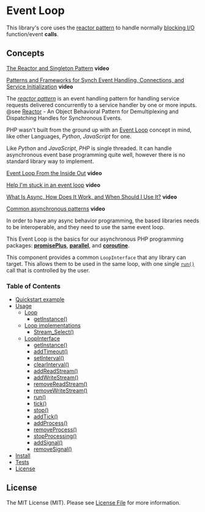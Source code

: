 # Event Loop

This library's core uses the [reactor pattern](https://en.wikipedia.org/wiki/Reactor_pattern) to handle normally [blocking I/O](https://nodejs.org/en/docs/guides/blocking-vs-non-blocking/#blocking) function/event __calls__.

## Concepts

[The Reactor and Singleton Pattern](https://youtu.be/pmtrUcPs4GQ) __video__

[Patterns and Frameworks for Synch Event Handling, Connections, and Service Initialization](https://youtu.be/m-J9FCFOMUE) __video__

The [_reactor pattern_](https://youtu.be/izdvImum8ow) is an event handling pattern for handling service requests delivered concurrently to a service handler by one or more inputs. @see [Reactor](https://github.com/tpn/pdfs/blob/master/Reactor%20-%20An%20Object%20Behavioral%20Pattern%20for%20Demultiplexing%20and%20Dispatching%20Handles%20for%20Synchronous%20Events.pdf) - An Object Behavioral Pattern for Demultiplexing and Dispatching Handles for Synchronous Events.

PHP wasn't built from the ground up with an [Event Loop](https://en.wikipedia.org/wiki/Event_loop) concept in mind, like other Languages, _Python_, _JavaScript_ for one.

Like _Python_ and _JavaScript_, _PHP_ is single threaded. It can handle asynchronous event base programming quite well, however there is no standard library way to implement.

[Event Loop From the Inside Out](https://youtu.be/P9csgxBgaZ8) __video__

[Help I'm stuck in an event loop](https://youtu.be/6MXRNXXgP_0) __video__

[What Is Async, How Does It Work, and When Should I Use It?](https://youtu.be/kdzL3r-yJZY) __video__

[Common asynchronous patterns](https://youtu.be/jq2IFUQRbGo) __video__

In order to have any async behavior programming, the based libraries needs to be interoperable, and they need to use the same event loop.

This Event Loop is the basics for our asynchronous PHP programming packages: __[promisePlus](https://github.com/uppes/promisplus)__, __[parallel](https://github.com/uppes/parallel)__, and __[coroutine](https://github.com/uppes/coroutine)__.

This component provides a common `LoopInterface` that any library can target. This allows them to be used in the same loop, with one single [`run()`](#run) call that is controlled by the user.

### Table of Contents

* [Quickstart example](#quickstart-example)
* [Usage](#usage)
  * [Loop](#Loop)
    * [getInstance()](#getInstance)
  * [Loop implementations](#loop-implementations)
    * [Stream_Select()](Stream_Select)
  * [LoopInterface](#loopinterface)
    * [getInstance()](#getInstance)
    * [addTimeout()](#addTimeout)
    * [setInterval()](#setInterval)
    * [clearInterval()](#clearInterval)
    * [addReadStream()](#addReadStream)
    * [addWriteStream()](#addWriteStream)
    * [removeReadStream()](#removeReadStream)
    * [removeWriteStream()](#removeWriteStream)
    * [run()](#run)
    * [tick()](#tick)
    * [stop()](#stop)
    * [addTick()](#addTick)
    * [addProcess()](#addProcess)
    * [removeProcess()](#removeProcess)
    * [stopProcessing()](#stopProcessing)
    * [addSignal()](#addsignal)
    * [removeSignal()](#removesignal)
* [Install](#install)
* [Tests](#tests)
* [License](#license)

## License

The MIT License (MIT). Please see [License File](LICENSE.md) for more information.
